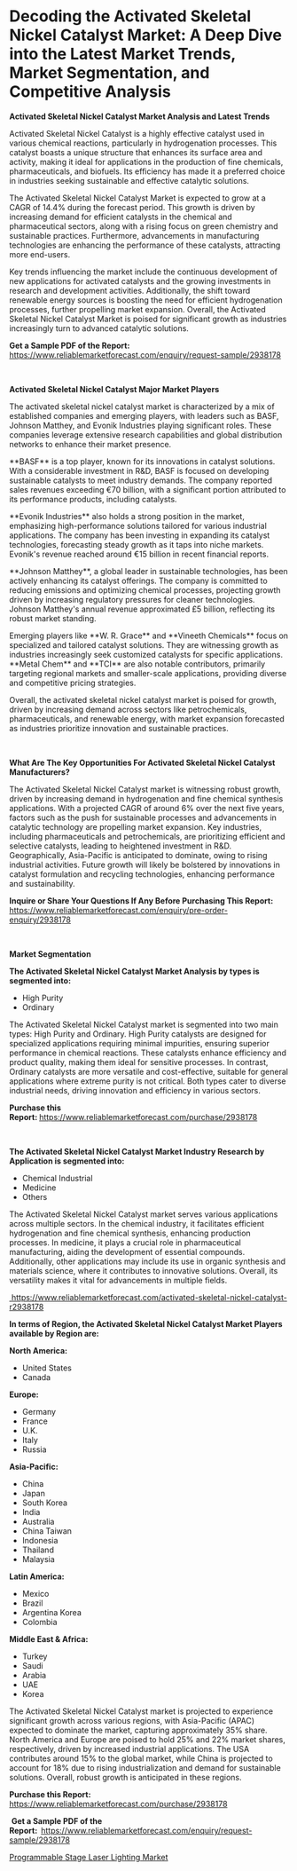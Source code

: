 <p><h1>Decoding the Activated Skeletal Nickel Catalyst Market: A Deep Dive into the Latest Market Trends, Market Segmentation, and Competitive Analysis</h1></p><p><strong>Activated Skeletal Nickel Catalyst Market Analysis and Latest Trends</strong></p>
<p><p>Activated Skeletal Nickel Catalyst is a highly effective catalyst used in various chemical reactions, particularly in hydrogenation processes. This catalyst boasts a unique structure that enhances its surface area and activity, making it ideal for applications in the production of fine chemicals, pharmaceuticals, and biofuels. Its efficiency has made it a preferred choice in industries seeking sustainable and effective catalytic solutions.</p><p>The Activated Skeletal Nickel Catalyst Market is expected to grow at a CAGR of 14.4% during the forecast period. This growth is driven by increasing demand for efficient catalysts in the chemical and pharmaceutical sectors, along with a rising focus on green chemistry and sustainable practices. Furthermore, advancements in manufacturing technologies are enhancing the performance of these catalysts, attracting more end-users.</p><p>Key trends influencing the market include the continuous development of new applications for activated catalysts and the growing investments in research and development activities. Additionally, the shift toward renewable energy sources is boosting the need for efficient hydrogenation processes, further propelling market expansion. Overall, the Activated Skeletal Nickel Catalyst Market is poised for significant growth as industries increasingly turn to advanced catalytic solutions.</p></p>
<p><strong>Get a Sample PDF of the Report:&nbsp;</strong> <a href="https://www.reliablemarketforecast.com/enquiry/request-sample/2938178?utm_campaign=3106&utm_medium=2&utm_source=Github&utm_content=ia&utm_term=15032025&utm_id=activated-skeletal-nickel-catalyst">https://www.reliablemarketforecast.com/enquiry/request-sample/2938178</a></p>
<p>&nbsp;</p>
<p><strong>Activated Skeletal Nickel Catalyst Major Market Players</strong></p>
<p><p>The activated skeletal nickel catalyst market is characterized by a mix of established companies and emerging players, with leaders such as BASF, Johnson Matthey, and Evonik Industries playing significant roles. These companies leverage extensive research capabilities and global distribution networks to enhance their market presence.</p><p>**BASF** is a top player, known for its innovations in catalyst solutions. With a considerable investment in R&D, BASF is focused on developing sustainable catalysts to meet industry demands. The company reported sales revenues exceeding €70 billion, with a significant portion attributed to its performance products, including catalysts.</p><p>**Evonik Industries** also holds a strong position in the market, emphasizing high-performance solutions tailored for various industrial applications. The company has been investing in expanding its catalyst technologies, forecasting steady growth as it taps into niche markets. Evonik's revenue reached around €15 billion in recent financial reports.</p><p>**Johnson Matthey**, a global leader in sustainable technologies, has been actively enhancing its catalyst offerings. The company is committed to reducing emissions and optimizing chemical processes, projecting growth driven by increasing regulatory pressures for cleaner technologies. Johnson Matthey's annual revenue approximated £5 billion, reflecting its robust market standing.</p><p>Emerging players like **W. R. Grace** and **Vineeth Chemicals** focus on specialized and tailored catalyst solutions. They are witnessing growth as industries increasingly seek customized catalysts for specific applications. **Metal Chem** and **TCI** are also notable contributors, primarily targeting regional markets and smaller-scale applications, providing diverse and competitive pricing strategies.</p><p>Overall, the activated skeletal nickel catalyst market is poised for growth, driven by increasing demand across sectors like petrochemicals, pharmaceuticals, and renewable energy, with market expansion forecasted as industries prioritize innovation and sustainable practices.</p></p>
<p>&nbsp;</p>
<p><strong>What Are The Key Opportunities For Activated Skeletal Nickel Catalyst Manufacturers?</strong></p>
<p><p>The Activated Skeletal Nickel Catalyst market is witnessing robust growth, driven by increasing demand in hydrogenation and fine chemical synthesis applications. With a projected CAGR of around 6% over the next five years, factors such as the push for sustainable processes and advancements in catalytic technology are propelling market expansion. Key industries, including pharmaceuticals and petrochemicals, are prioritizing efficient and selective catalysts, leading to heightened investment in R&D. Geographically, Asia-Pacific is anticipated to dominate, owing to rising industrial activities. Future growth will likely be bolstered by innovations in catalyst formulation and recycling technologies, enhancing performance and sustainability.</p></p>
<p><strong>Inquire or Share Your Questions If Any Before Purchasing This Report:</strong> <a href="https://www.reliablemarketforecast.com/enquiry/pre-order-enquiry/2938178?utm_campaign=3106&utm_medium=2&utm_source=Github&utm_content=ia&utm_term=15032025&utm_id=activated-skeletal-nickel-catalyst">https://www.reliablemarketforecast.com/enquiry/pre-order-enquiry/2938178</a></p>
<p>&nbsp;</p>
<p><strong>Market Segmentation</strong></p>
<p><strong>The Activated Skeletal Nickel Catalyst Market Analysis by types is segmented into:</strong></p>
<p><ul><li>High Purity</li><li>Ordinary</li></ul></p>
<p><p>The Activated Skeletal Nickel Catalyst market is segmented into two main types: High Purity and Ordinary. High Purity catalysts are designed for specialized applications requiring minimal impurities, ensuring superior performance in chemical reactions. These catalysts enhance efficiency and product quality, making them ideal for sensitive processes. In contrast, Ordinary catalysts are more versatile and cost-effective, suitable for general applications where extreme purity is not critical. Both types cater to diverse industrial needs, driving innovation and efficiency in various sectors.</p></p>
<p><strong>Purchase this Report:&nbsp;</strong><a href="https://www.reliablemarketforecast.com/purchase/2938178?utm_campaign=3106&utm_medium=2&utm_source=Github&utm_content=ia&utm_term=15032025&utm_id=activated-skeletal-nickel-catalyst">https://www.reliablemarketforecast.com/purchase/2938178</a></p>
<p>&nbsp;</p>
<p><strong>The Activated Skeletal Nickel Catalyst Market Industry Research by Application is segmented into:</strong></p>
<p><ul><li>Chemical Industrial</li><li>Medicine</li><li>Others</li></ul></p>
<p><p>The Activated Skeletal Nickel Catalyst market serves various applications across multiple sectors. In the chemical industry, it facilitates efficient hydrogenation and fine chemical synthesis, enhancing production processes. In medicine, it plays a crucial role in pharmaceutical manufacturing, aiding the development of essential compounds. Additionally, other applications may include its use in organic synthesis and materials science, where it contributes to innovative solutions. Overall, its versatility makes it vital for advancements in multiple fields.</p></p>
<p><a href="https://www.reliablemarketforecast.com/activated-skeletal-nickel-catalyst-r2938178?utm_campaign=3106&utm_medium=2&utm_source=Github&utm_content=ia&utm_term=15032025&utm_id=activated-skeletal-nickel-catalyst">&nbsp;https://www.reliablemarketforecast.com/activated-skeletal-nickel-catalyst-r2938178</a></p>
<p><strong>In terms of Region, the Activated Skeletal Nickel Catalyst Market Players available by Region are:</strong></p>
<p>
    <p> <strong> North America: </strong>
        <ul>
            <li>United States</li>
            <li>Canada</li>
        </ul>
        </p> 
    <p> <strong> Europe: </strong>
        <ul>
            <li>Germany</li>
            <li>France</li>
            <li>U.K.</li>
            <li>Italy</li>
            <li>Russia</li>
        </ul>
        </p> 
    <p> <strong> Asia-Pacific: </strong>
        <ul>
            <li>China</li>
            <li>Japan</li>
            <li>South Korea</li>
            <li>India</li>
            <li>Australia</li>
            <li>China Taiwan</li>
            <li>Indonesia</li>
            <li>Thailand</li>
            <li>Malaysia</li>
        </ul>
        </p> 
    <p> <strong> Latin America: </strong>
        <ul>
            <li>Mexico</li>
            <li>Brazil</li>
            <li>Argentina Korea</li>
            <li>Colombia</li>
        </ul>
        </p> 
    <p> <strong> Middle East & Africa: </strong>
        <ul>
            <li>Turkey</li>
            <li>Saudi</li>
            <li>Arabia</li>
            <li>UAE</li>
            <li>Korea</li>
        </ul>
    </p>
    </p>
<p><p>The Activated Skeletal Nickel Catalyst market is projected to experience significant growth across various regions, with Asia-Pacific (APAC) expected to dominate the market, capturing approximately 35% share. North America and Europe are poised to hold 25% and 22% market shares, respectively, driven by increased industrial applications. The USA contributes around 15% to the global market, while China is projected to account for 18% due to rising industrialization and demand for sustainable solutions. Overall, robust growth is anticipated in these regions.</p></p>
<p><strong>Purchase this Report: </strong><a href="https://www.reliablemarketforecast.com/purchase/2938178?utm_campaign=3106&utm_medium=2&utm_source=Github&utm_content=ia&utm_term=15032025&utm_id=activated-skeletal-nickel-catalyst">https://www.reliablemarketforecast.com/purchase/2938178</a></p>
<p>&nbsp;<strong>Get a Sample PDF of the Report:&nbsp;&nbsp;</strong><a href="https://www.reliablemarketforecast.com/enquiry/request-sample/2938178?utm_campaign=3106&utm_medium=2&utm_source=Github&utm_content=ia&utm_term=15032025&utm_id=activated-skeletal-nickel-catalyst">https://www.reliablemarketforecast.com/enquiry/request-sample/2938178</a></p>
<p><strong></strong></p>
<p><p><a href="https://github.com/lalolatiot/Market-Research-Report-List-1/blob/main/programmable-stage-laser-lighting-market.md?utm_campaign=3106&utm_medium=2&utm_source=Github&utm_content=ia&utm_term=15032025&utm_id=activated-skeletal-nickel-catalyst">Programmable Stage Laser Lighting Market</a></p></p>